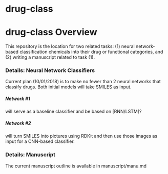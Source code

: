 # drug-class
# drug-class Overview
This repository is the location for two related tasks: (1) neural network-based classification chemicals into their drug or functional categories, and (2) writing a manuscript related to task (1). 

### Details: Neural Network Classifiers
Current plan (10/01/2018) is to make no fewer than 2 neural networks that classify drugs. Both initial models will take SMILES as input. 

##### Network #1 
will serve as a baseline classifier and be based on [RNN/LSTM]? 
##### Network #2 
will turn SMILES into pictures using RDKit and then use those images as input for a CNN-based classifier. 


### Details: Manuscript 

The current manuscript outline is available in manuscript/manu.md
